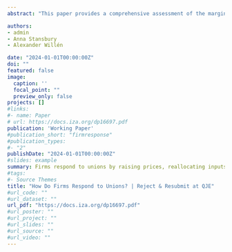 ```yaml
---
abstract: "This paper provides a comprehensive assessment of the margins along which firms in Norway respond to increased union density, using legislative changes in the tax deductibility of union dues as a quasi-exogenous shock to firm-level unionization rates. Despite higher personnel costs driven by a union wage premium, the average manufacturing firm increases employment and scales up production, charges higher prices in the product market, enjoys higher nominal value added per worker, and experiences no decrease in profits. We show that this result is a direct implication of the labor- and product-market power that the average manufacturing firm possesses, in combination with a reallocation of inputs and industry revenue shares from smaller and less unionized firms to larger and more unionized firms. Larger firms are, therefore, increasing employment and output at the same time their ability to mark up prices is growing, thereby preventing negative profit effects. For the broader private sector in which firms do not hold much price- or wage-setting power, we observe the opposite result: the average firm reduces employment and profit falls. We synthesize these findings through a partial-equilibrium model of firm decision-making that incorporates union bargaining, product-market price-setting power, and labor market monopsony power."

authors:
- admin
- Anna Stansbury
- Alexander Willén

date: "2024-01-01T00:00:00Z"
doi: ""
featured: false
image:
  caption: ''
  focal_point: ""
  preview_only: false
projects: []
#links:
#- name: Paper
# url: https://docs.iza.org/dp16697.pdf
publication: 'Working Paper'
#publication_short: "firmresponse"
#publication_types:
#- "2"
publishDate: "2024-01-01T00:00:00Z"
#slides: example
summary: Firms respond to unions by raising prices, reallocating inputs from smaller to larger firms, and shifting product market power.
#tags:
#- Source Themes
title: "How Do Firms Respond to Unions? | Reject & Resubmit at QJE"
#url_code: ""
#url_dataset: ""
url_pdf: "https://docs.iza.org/dp16697.pdf"
#url_poster: ""
#url_project: ""
#url_slides: ""
#url_source: ""
#url_video: ""
---
```

